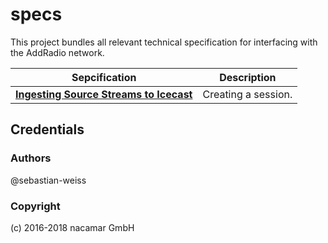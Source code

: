 # specs

This project bundles all relevant technical specification for interfacing with 
the AddRadio network. 

Sepcification | Description
------------- | ------------
[**Ingesting Source Streams to Icecast**](SourceStreamIngest.md)  | Creating a session.

## Credentials
### Authors

@sebastian-weiss

### Copyright

(c) 2016-2018 nacamar GmbH